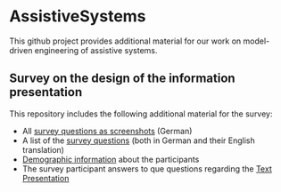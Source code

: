 # AssistiveSystems

This github project provides additional material for our work on model-driven engineering of assistive systems. 

## Survey on the design of the information presentation

This repository includes the following additional material for the survey:
* All [survey questions as screenshots](https://github.com/judithmichael/AssistiveSystems/blob/main/surveyInformationPresentation/survey.md) (German)
* A list of the [survey questions](https://github.com/judithmichael/AssistiveSystems/blob/main/surveyInformationPresentation/questions.md) (both in German and their English translation)
* [Demographic information](https://github.com/judithmichael/AssistiveSystems/blob/main/surveyInformationPresentation/Demographics.md) about the participants
* The survey participant answers to que questions regarding the [Text Presentation](https://github.com/judithmichael/AssistiveSystems/blob/main/surveyInformationPresentation/TextPresentationAnswers.md)

